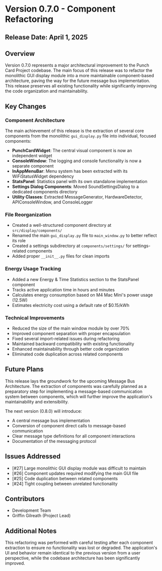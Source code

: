 # Version 0.7.0 - Component Refactoring

## Release Date: April 1, 2025

## Overview

Version 0.7.0 represents a major architectural improvement to the Punch Card Project codebase. The main focus of this release was to refactor the monolithic GUI display module into a more maintainable component-based architecture, paving the way for the future message bus implementation. This release preserves all existing functionality while significantly improving the code organization and maintainability.

## Key Changes

### Component Architecture

The main achievement of this release is the extraction of several core components from the monolithic `gui_display.py` file into individual, focused components:

- **PunchCardWidget**: The central visual component is now an independent widget
- **ConsoleWindow**: The logging and console functionality is now a separate component
- **InAppMenuBar**: Menu system has been extracted with its WiFiStatusWidget dependency
- **StatsPanel**: Statistics panel with its own standalone implementation
- **Settings Dialog Components**: Moved SoundSettingsDialog to a dedicated components directory
- **Utility Classes**: Extracted MessageGenerator, HardwareDetector, APIConsoleWindow, and ConsoleLogger

### File Reorganization

- Created a well-structured component directory at `src/display/components/`
- Renamed the main `gui_display.py` file to `main_window.py` to better reflect its role
- Created a settings subdirectory at `components/settings/` for settings-related components
- Added proper `__init__.py` files for clean imports

### Energy Usage Tracking

- Added a new Energy & Time Statistics section to the StatsPanel component
- Tracks active application time in hours and minutes
- Calculates energy consumption based on M4 Mac Mini's power usage (12.5W)
- Estimates electricity cost using a default rate of $0.15/kWh

### Technical Improvements

- Reduced the size of the main window module by over 70%
- Improved component separation with proper encapsulation
- Fixed several import-related issues during refactoring
- Maintained backward compatibility with existing functionality
- Enhanced maintainability through better code organization
- Eliminated code duplication across related components

## Future Plans

This release lays the groundwork for the upcoming Message Bus Architecture. The extraction of components was carefully planned as a preparatory step for implementing a message-based communication system between components, which will further improve the application's maintainability and extensibility.

The next version (0.8.0) will introduce:

- A central message bus implementation
- Conversion of component direct calls to message-based communication
- Clear message type definitions for all component interactions
- Documentation of the messaging protocol

## Issues Addressed

- [#27] Large monolithic GUI display module was difficult to maintain
- [#26] Component updates required modifying the main GUI file
- [#25] Code duplication between related components
- [#24] Tight coupling between unrelated functionality

## Contributors

- Development Team
- Griffin Gilreath (Project Lead)

## Additional Notes

This refactoring was performed with careful testing after each component extraction to ensure no functionality was lost or degraded. The application's UI and behavior remain identical to the previous version from a user perspective, while the codebase architecture has been significantly improved. 